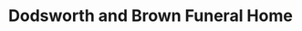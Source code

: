 ---
title: "Dodsworth and Brown Funeral Home"
url: /burlington/dodsworth-and-brown-funeral-home/
shop: Bestattungen
---